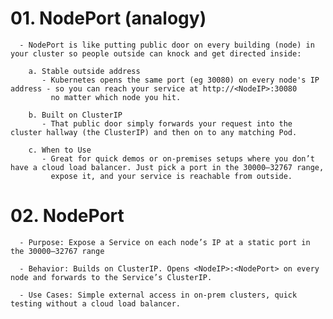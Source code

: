 # 01. NodePort (analogy)
      - NodePort is like putting public door on every building (node) in your cluster so people outside can knock and get directed inside:
        
        a. Stable outside address
           - Kubernetes opens the same port (eg 30080) on every node's IP address - so you can reach your service at http://<NodeIP>:30080
             no matter which node you hit.

        b. Built on ClusterIP
           - That public door simply forwards your request into the cluster hallway (the ClusterIP) and then on to any matching Pod.
        
        c. When to Use
           - Great for quick demos or on-premises setups where you don’t have a cloud load balancer. Just pick a port in the 30000–32767 range, 
             expose it, and your service is reachable from outside.


# 02. NodePort
      - Purpose: Expose a Service on each node’s IP at a static port in the 30000–32767 range

      - Behavior: Builds on ClusterIP. Opens <NodeIP>:<NodePort> on every node and forwards to the Service’s ClusterIP.

      - Use Cases: Simple external access in on-prem clusters, quick testing without a cloud load balancer.

